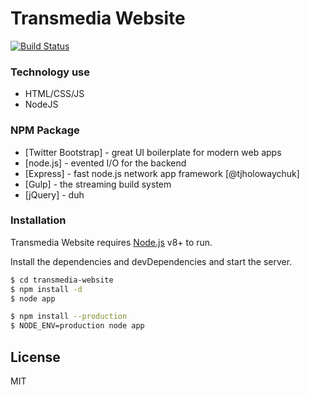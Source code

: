 # Transmedia Website

[![Build Status](https://travis-ci.org/joemccann/dillinger.svg?branch=master)](https://travis-ci.org/joemccann/dillinger)

### Technology use

  - HTML/CSS/JS
  - NodeJS
 
### NPM Package

* [Twitter Bootstrap] - great UI boilerplate for modern web apps
* [node.js] - evented I/O for the backend
* [Express] - fast node.js network app framework [@tjholowaychuk]
* [Gulp] - the streaming build system
* [jQuery] - duh



### Installation

Transmedia Website requires [Node.js](https://nodejs.org/) v8+ to run.

Install the dependencies and devDependencies and start the server.

```sh
$ cd transmedia-website
$ npm install -d
$ node app
```


```sh
$ npm install --production
$ NODE_ENV=production node app
```



License
----

MIT

